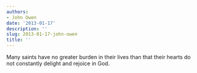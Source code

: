 ```yaml
---
authors:
- John Owen
date: '2013-01-17'
description: ''
slug: 2013-01-17-john-owen
title: ''
---
```

Many saints have no greater burden in their lives than that their hearts do not constantly delight and rejoice in God.



